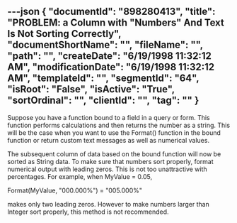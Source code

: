 ---json
{
  "documentId": "898280413",
  "title": "PROBLEM: a Column with &quot;Numbers&quot; And Text Is Not Sorting Correctly",
  "documentShortName": "",
  "fileName": "",
  "path": "",
  "createDate": "6/19/1998 11:32:12 AM",
  "modificationDate": "6/19/1998 11:32:12 AM",
  "templateId": "",
  "segmentId": "64",
  "isRoot": "False",
  "isActive": "True",
  "sortOrdinal": "",
  "clientId": "",
  "tag": ""
}
---

Suppose you have a function bound to a field in a query or form. This function performs calculations and then returns the number as a string. This will be the case when you want to use the Format() function in the bound function or return custom text messages as well as numerical values.

The subsequent column of data based on the bound function will now be sorted as String data. To make sure that numbers sort properly, format numerical output with leading zeros. This is not too unattractive with percentages. For example, when MyValue = 0.05,

   Format(MyValue, &quot;000.000%&quot;) = &quot;005.000%&quot;

makes only two leading zeros. However to make numbers larger than Integer sort properly, this method is not recommended.

